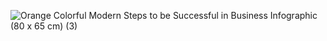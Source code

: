 ![Orange Colorful Modern Steps to be Successful in Business Infographic (80 x 65 cm) (3)](https://github.com/user-attachments/assets/6b345863-f8d8-40ea-8adf-26fb94a08649)

